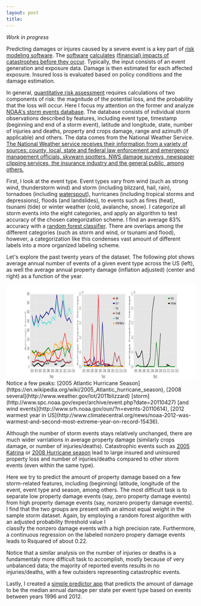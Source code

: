 ```yaml
---
layout: post
title: 
---
```


*Work in progress*

Predicting damages or injures caused by a severe event is a key part of [risk modeling software](https://en.wikipedia.org/wiki/Catastrophe_modeling).
The [software](https://en.wikipedia.org/wiki/HAZUS) 
[calculates](http://www.oasislmf.org/) [(financial) impacts of catastrophes before they occur](http://www.air-worldwide.com/Models/About-Catastrophe-Modeling/).
Typically, the input consists of an event generation and exposure data. 
Damage is then estimated for each affected exposure.
Insured loss is evaluated based on policy conditions and the damage estimation.

In general, [quantitative risk assessment](https://en.wikipedia.org/wiki/Risk_assessment)
requires calculations of two components of risk: 
the magnitude of the potential loss, and the probability that the loss will occur.
Here I focus my attention on the former and analyze 
[NOAA's storm events database](http://www.ncdc.noaa.gov/stormevents/ftp.jsp).
The database consists of individual storm observations described by features, including event type, timestamp (beginning and
end of a storm event), latitude and longitude, state, number of injuries and deaths, property and crops damage,
range and azimuth (if applicable) and others.
The data comes from the National Weather Service. [The National Weather service receives their information from a variety of sources: county, local, state and federal law enforcement and emergency management officials, skywarn spotters, NWS damage surveys, newspaper clipping services, the insurance industry and the general public, among others.](http://www.ncdc.noaa.gov/stormevents/faq.jsp)

First, I look at the event type. Event types vary from wind (such as 
strong wind, thunderstorm wind) and storm (including blizzard, hail, rain), 
tornadoes (including [waterspout](https://en.wikipedia.org/wiki/Waterspout)),
hurricanes (including tropical storms and depressions), floods (and landslides), to events such as fires (heat), 
tsunami (tide) or winter weather (cold, avalanche, snow).
I categorize all storm events into the eight categories, and apply an algorithm
to test accuracy of the chosen categorization scheme.
I find an average 83% accuracy with a [random forest classifier](http://scikit-learn.org/stable/modules/generated/sklearn.ensemble.RandomForestClassifier.html).
 There are overlaps among the different categories (such as storm and wind, or 
tsunami and flood), however, 
a categorization like this condenses vast amount of different labels
 into a more organized labeling scheme.

Let's explore the past twenty years of the dataset. The following plot shows average annual number of events of a given event type across the US (left), as well the average annual property damage (inflation adjusted) 
(center and right) as a function of the year. 
<!-- ![Count_property_vs_year](/images/Storms/stormcount_propertyyear.png =250x)-->
<img src="/images/Storms/stormcount_propertyyear.png" width="3500" height="250" />   
Notice a few peaks: 
[2005 Atlantic Hurricane Season](https://en.wikipedia.org/wiki/2005_Atlantic_hurricane_season),
[2008 several](http://www.weather.gov/lot/2011blizzard) [storm](http://www.spc.noaa.gov/exper/archive/event.php?date=20110427) 
[and wind events](http://www.srh.noaa.gov/oun/?n=events-20110614),
[2012 warmest year in US](http://www.climatecentral.org/news/noaa-2012-was-warmest-and-second-most-extreme-year-on-record-15436).

Although the number of storm events stays relatively unchanged, there are much wider varriations in average property damage
(similarly crops damage, or number of injuries/deaths). 
Catastrophic events such as [2005 Katrina](https://en.wikipedia.org/wiki/Hurricane_Katrina)
or [2008 Hurricane season](https://en.wikipedia.org/wiki/2008_Atlantic_hurricane_season)
lead to large insured and uninsured property loss and number of injuries/deaths
compared to other storm events (even within the same type).

Here we try to predict the amount of property damage based on a few storm-related features,
including (beginning) latitude,
longitude of the event, event type and season, among others.
The most difficult task is to separate low property damage events (say, zero property damage events) 
from high property damage events (say, nonzero property damage events).
I find that the two groups are present with an almost equal weight in the sample storm dataset.
Again, by employing a random forest algorithm with an adjusted probability threshold value I  
classify the nonzero damage events with a high precision rate. Furthermore, a continuous regression on the labeled nonzero propery damage events leads to Rsquared of about 0.22.
<!-- Learning curve-->
Notice that a similar analysis on the number of injuries or deaths is a fundamentaly more difficult task to accomplish,
mostly because of very unbalanced data; 
the majority of reported events results in no injuries/deaths, with a few outsiders representing catastrophic events.

Lastly, I created a 
[simple predictor app](http://54.173.233.196/)
that predicts the amount of damage to be the median annual damage per state per event type 
based on events between years 1996 and 2012.
<!-- Lastly, app for simple predictor--
<!-- app prediction alg. for damages-->














